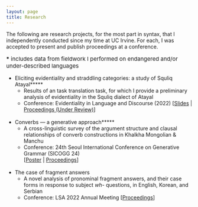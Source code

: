 ```yaml
---
layout: page
title: Research
---
```

The following are research projects, for the most part in syntax, that I independently conducted since my time at UC Irvine. For each, I was accepted to present and publish proceedings at a  conference. 

<p style="font-size: 15px"><b>*</b> includes data from fieldwork I performed on endangered and/or under-described languages</p>

* Eliciting evidentiality and straddling categories: a study of Squliq Atayal**\***
    * ​Results of an task translation task, for which I provide a preliminary analysis of evidentiality in the Squliq dialect of Atayal
    * Conference: Evidentiality in Language and Discourse (2022) \[[Slides](https://drive.google.com/file/d/1HPMZNzJUzBHfD_EiXirJ9cg5lLgSEmXo/view?usp=share_link) \| [Proceedings \(Under Review\)](https://drive.google.com/file/d/1v30dkRBWRjbmWg1YHXQvgIYqQ_x9uduM/view?usp=share_link)\]
<br><br>
* Converbs — a generative approach**\***
    * A cross-linguistic survey of the argument structure and clausal relationships of converb constructions in Khalkha Mongolian & Manchu
    * Conference: 24th Seoul International Conference on Generative Grammar (SICOGG 24)  
        \[[Poster](https://drive.google.com/file/d/1XkGkNnGNwjWPoWaeXgyCI_w_DuDEvCSB/view?usp=share_link) \| [Proceedings](https://drive.google.com/file/d/15b0qgDJrgE9NPaOcPD4mdcqEpRkh1p9w/view?usp=share_link)\]
<br><br>
* The case of fragment answers
    * A novel analysis of pronominal fragment answers, and their case forms in response to subject _wh-_ questions, in English, Korean, and Serbian
    * Conference: LSA 2022 Annual Meeting \[[Proceedings](https://journals.linguisticsociety.org/proceedings/index.php/PLSA/article/view/5214)\]